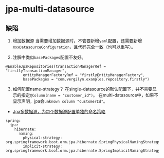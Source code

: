 # jpa-multi-datasource

## 缺陷

1. 增加数据源
当需要增加数据源时，不管要新增`yaml`配置，还需要新增`XxxDatasourceConfiguration`，且代码完全一致（也可以重写）。

2. 注解中类似`basePackages`配置不友好。
```
@EnableJpaRepositories(transactionManagerRef = "firstlyTransactionManager",
        entityManagerFactoryRef = "firstlyEntityManagerFactory",
        basePackages = "com.vergilyn.examples.repository.firstly")
```

3. 如何配置name-strategy？
在single-datasource的默认配置下，并不需要显示的指定`@Column(name = "customer_id")`。
在multi-datasource中，如果不显示声明，jpa会`unknown column "customerId"`。

- [Jpa多数据源，为每个数据源配置单独的命名策略](https://www.jianshu.com/p/1a4a35bcf0f6)
```
spring:
  jpa:
    hibernate:
      naming:
        physical-strategy: org.springframework.boot.orm.jpa.hibernate.SpringPhysicalNamingStrategy
        implicit-strategy: org.springframework.boot.orm.jpa.hibernate.SpringImplicitNamingStrategy
```